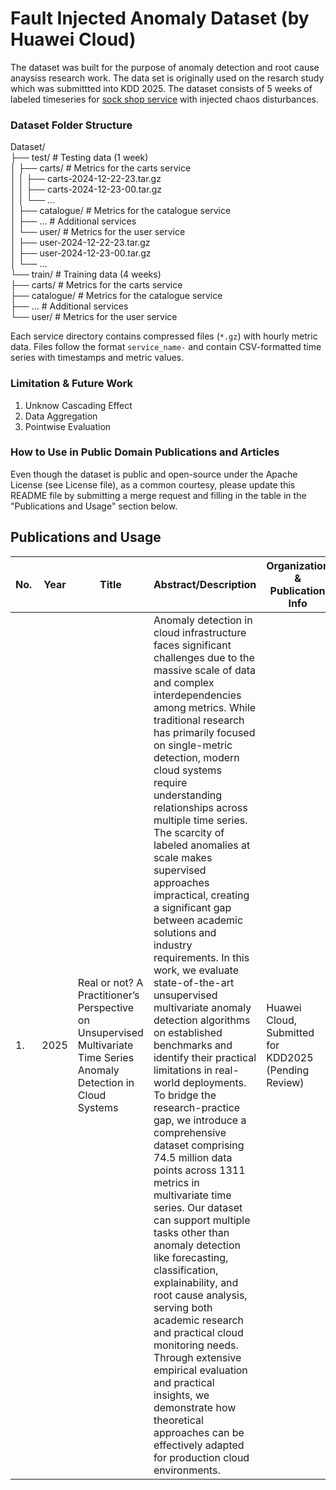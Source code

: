 # Fault Injected Anomaly Dataset (by Huawei Cloud)
The dataset was built for the purpose of anomaly detection and root cause anaysiss research work. The data set is originally used on the resarch study which was submittted into KDD 2025. The dataset consists of 5 weeks of labeled timeseries for [sock shop service](https://github.com/ocp-power-demos/sock-shop-demo) with injected chaos disturbances.

### Dataset Folder Structure

Dataset/<br>
├── test/ # Testing data (1 week) <br>
│ ├── carts/ # Metrics for the carts service <br>
│ │ ├── carts-2024-12-22-23.tar.gz <br>
│ │ ├── carts-2024-12-23-00.tar.gz <br>
│ │ └── ...<br>
│ ├── catalogue/ # Metrics for the catalogue service <br>
│ ├── ... # Additional services <br>
│ └── user/ # Metrics for the user service <br>
│ ├── user-2024-12-22-23.tar.gz <br>
│ ├── user-2024-12-23-00.tar.gz <br>
│ └── ...<br>
└── train/ # Training data (4 weeks)<br>
├── carts/ # Metrics for the carts service <br>
├── catalogue/ # Metrics for the catalogue service <br>
├── ... # Additional services <br>
└── user/ # Metrics for the user service <br>

Each service directory contains compressed files (`*.gz`) with hourly metric data. Files follow the format `service_name-` and contain CSV-formatted time series with timestamps and metric values.

### Limitation & Future Work
1. Unknow Cascading Effect
2. Data Aggregation
3. Pointwise Evaluation

### How to Use in Public Domain Publications and Articles
Even though the dataset is public and open-source under the Apache License (see License file), as a common courtesy, please update this README file by submitting a merge request and filling in the table in the "Publications and Usage" section below.

## Publications and Usage 

| No. | Year | Title | Abstract/Description |  Organization & Publication Info|
|-----|----- |-------|-------------|---------------|
| 1.  | 2025 | Real or not? A Practitioner’s Perspective on Unsupervised Multivariate Time Series Anomaly Detection in Cloud Systems | Anomaly detection in cloud infrastructure faces significant challenges due to the massive scale of data and complex interdependencies among metrics. While traditional research has primarily focused on single-metric detection, modern cloud systems require understanding relationships across multiple time series. The scarcity of labeled anomalies at scale makes supervised approaches impractical, creating a significant gap between academic solutions and industry requirements. In this work, we evaluate state-of-the-art unsupervised multivariate anomaly detection algorithms on established benchmarks and identify their practical limitations in real-world deployments. To bridge the research-practice gap, we introduce a comprehensive dataset comprising 74.5 million data points across 1311 metrics in multivariate time series. Our dataset can support multiple tasks other than anomaly detection like  forecasting, classification, explainability, and root cause analysis, serving both academic research and practical cloud monitoring needs. Through extensive empirical evaluation and practical insights, we demonstrate how theoretical approaches can be effectively adapted for production cloud environments. | Huawei Cloud, Submitted for KDD2025 (Pending Review) |


